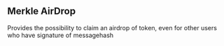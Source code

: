 ## Merkle AirDrop

Provides the possibility to claim an airdrop of token, even for other users who have signature of messagehash
